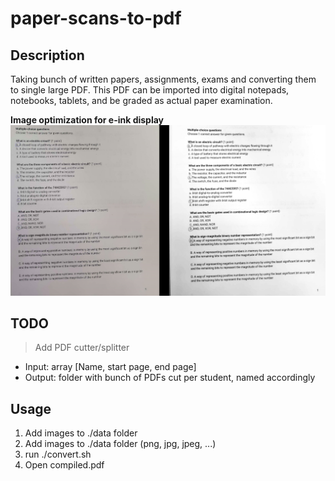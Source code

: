 # paper-scans-to-pdf


## Description
Taking bunch of written papers, assignments, exams and converting them to single large PDF.
This PDF can be imported into digital notepads, notebooks, tablets, and be 
graded as actual paper examination.

**Image optimization for e-ink display**
![Image optimization for e-ink display example](./example.png)

## TODO
> Add PDF cutter/splitter
 - Input: array [Name, start page, end page]
 - Output: folder with bunch of PDFs cut per student, named accordingly

## Usage
1. Add images to ./data folder
2. Add images to ./data folder (png, jpg, jpeg, ...)
3. run ./convert.sh
4. Open compiled.pdf
